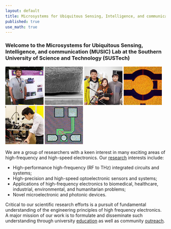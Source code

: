 ```yaml
---
layout: default
title: Microsystems for Ubiquitous Sensing, Intelligence, and communication (MUSIC) Lab at the Southern University of Science and Technology (SUSTech)
published: true
use_math: true
---
```

<!---
<div class="alert alert-success">
    <h1><span style="color: #ed6c00;">We have moved to the Southern University of Science and Technology (SUSTech), Shenzhen, China!</span></h1>
    <h3><span style="color: #ed6c00;">This website will go offline by Jul 2022!</span></h3>
</div>
-->

### Welcome to the Microsystems for Ubiquitous Sensing, Intelligence, and communication (MUSIC) Lab at the Southern University of Science and Technology (SUSTech)
<!---
<img src="/images/gallery.gif" width="300px" style="float:right; margin-top:10px; margin-left:15px;">
-->

![Maker Fair](images/daniel_s.jpg "Maker Fair 2014") ![RF-MEMS](images/mems1_s.jpg "High Power Hot Switching RF-MEMS Switch") ![Drone](images/drone_s.jpg "UAVs") ![RF-MEMS](images/mems2_s.jpg "High Power Hot Switching RF-MEMS Switch") ![Prof. Liu](images/liu_s.jpg "Prof. Liu posing") ![Oscillator](images/osc_s.jpg "215 GHz CMOS oscillator")

We are a group of researchers with a keen interest in many exciting areas of high-frequency and high-speed electronics. Our [research](/research/) interests include:

- High-performance high-frequency (RF to THz) integrated circuits and systems;
- High-precision and high-speed optoelectronic sensors and systems;
- Applications of high-frequency electronics to biomedical, healthcare, industrial, environmental, and humanitarian problems;
- Novel microelectronic and photonic devices.
<!--
- High-precision sensing systems using radar and laser time-of-flight (ToF) principles;
- Novel antennas, frequency selective surfaces, and passive components;
 -->

Critical to our scientific research efforts is a pursuit of fundamental understanding of the engineering principles of high frequency electronics. A major mission of our work is to formulate and disseminate such understanding through university [education](/education/) as well as community [outreach](/education/outreach.html).
<!---
The DART lab is housed in Kemper Hall on the beautiful UC Davis campus. The lab is affiliated with the Davis Millimeter-wave Research Center (DMRC). The DMRC is broadly focused on fostering millimeter wave technology for wireless communications, radar, sensing, and imaging systems.
-->

<!--
<div class="alert alert-danger">
    A postdoc researcher position is available. More details can be found <a href="/people/postdoc-cm.html"> here </a>.
</div>
-->
<!---
<div class="alert alert-info">
    A Ph.D. position is available for Fall 2017. Strong analytical capabilities and a background in analog and/or radio frequency IC are preferred.
</div>
<!---
#### A postdoc researcher position is available for 2016. More details can be found [here](/postdoccm.html).

We are always looking for motivated students and researchers to join the group. Read [more](/joiningdart.html) if you are interested.


### Blog


{% assign latest_blog = site.blog.last %}

#### [{{ latest_blog.date | date_to_string }}] » <a href="{{ latest_blog.url }}" title="{{ latest_blog.title }}">{{ latest_blog.title }}</a>

{{ latest_blog.excerpt }} [Read More...]({{ latest_blog.url }})

-->
